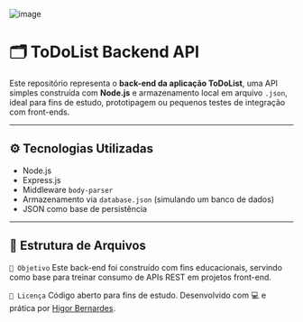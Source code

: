![image](https://github.com/user-attachments/assets/de77f3a2-b363-4c9a-96ce-737fd11f87bc)


# 🗂️ ToDoList Backend API

Este repositório representa o **back-end da aplicação ToDoList**, uma API simples construída com **Node.js** e armazenamento local em arquivo `.json`, ideal para fins de estudo, prototipagem ou pequenos testes de integração com front-ends.

---

## ⚙️ Tecnologias Utilizadas

- Node.js
- Express.js
- Middleware `body-parser`
- Armazenamento via `database.json` (simulando um banco de dados)
- JSON como base de persistência

---

## 📁 Estrutura de Arquivos

`🧠 Objetivo`
Este back-end foi construído com fins educacionais, servindo como base para treinar consumo de APIs REST em projetos front-end.

`📄 Licença`
Código aberto para fins de estudo.
Desenvolvido com 💻 e prática por [Higor Bernardes](https://github.com/HigorBernardesPNG).
